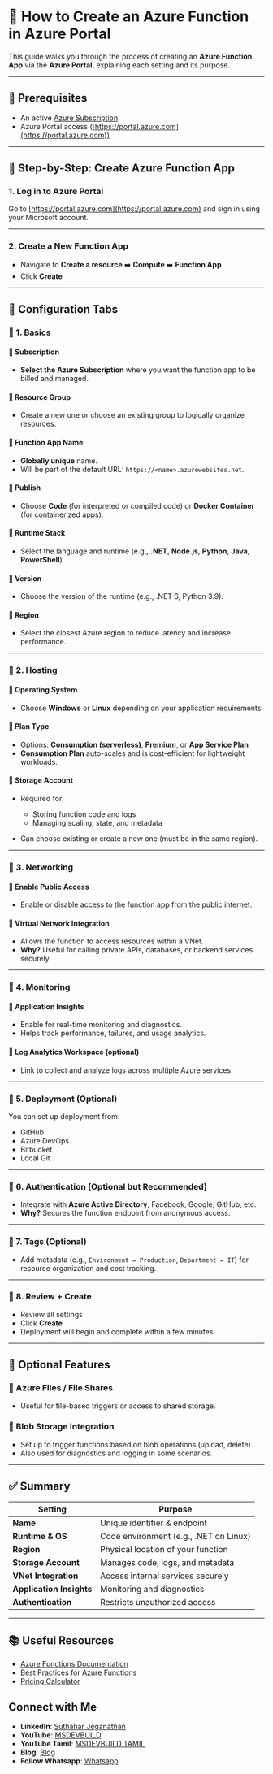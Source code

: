 
# 🚀 How to Create an Azure Function in Azure Portal

This guide walks you through the process of creating an **Azure Function App** via the **Azure Portal**, explaining each setting and its purpose.

---

## 📝 Prerequisites

* An active [Azure Subscription](https://azure.microsoft.com/en-us/free/)
* Azure Portal access ([https://portal.azure.com](https://portal.azure.com))

---

## 📌 Step-by-Step: Create Azure Function App

### 1. **Log in to Azure Portal**

Go to [https://portal.azure.com](https://portal.azure.com) and sign in using your Microsoft account.

---

### 2. **Create a New Function App**

* Navigate to **Create a resource** ➡️ **Compute** ➡️ **Function App**
* Click **Create**

---

## 🧾 Configuration Tabs

### 🔹 1. **Basics**

#### 🔸 Subscription

* **Select the Azure Subscription** where you want the function app to be billed and managed.

#### 🔸 Resource Group

* Create a new one or choose an existing group to logically organize resources.

#### 🔸 Function App Name

* **Globally unique** name.
* Will be part of the default URL: `https://<name>.azurewebsites.net`.

#### 🔸 Publish

* Choose **Code** (for interpreted or compiled code) or **Docker Container** (for containerized apps).

#### 🔸 Runtime Stack

* Select the language and runtime (e.g., **.NET**, **Node.js**, **Python**, **Java**, **PowerShell**).

#### 🔸 Version

* Choose the version of the runtime (e.g., .NET 6, Python 3.9).

#### 🔸 Region

* Select the closest Azure region to reduce latency and increase performance.

---

### 🔹 2. **Hosting**

#### 🔸 Operating System

* Choose **Windows** or **Linux** depending on your application requirements.

#### 🔸 Plan Type

* Options: **Consumption (serverless)**, **Premium**, or **App Service Plan**
* **Consumption Plan** auto-scales and is cost-efficient for lightweight workloads.

#### 🔸 Storage Account

* Required for:

  * Storing function code and logs
  * Managing scaling, state, and metadata
* Can choose existing or create a new one (must be in the same region).

---

### 🔹 3. **Networking**

#### 🔸 Enable Public Access

* Enable or disable access to the function app from the public internet.

#### 🔸 Virtual Network Integration

* Allows the function to access resources within a VNet.
* **Why?** Useful for calling private APIs, databases, or backend services securely.

---

### 🔹 4. **Monitoring**

#### 🔸 Application Insights

* Enable for real-time monitoring and diagnostics.
* Helps track performance, failures, and usage analytics.

#### 🔸 Log Analytics Workspace (optional)

* Link to collect and analyze logs across multiple Azure services.

---

### 🔹 5. **Deployment (Optional)**

You can set up deployment from:

* GitHub
* Azure DevOps
* Bitbucket
* Local Git

---

### 🔹 6. **Authentication (Optional but Recommended)**

* Integrate with **Azure Active Directory**, Facebook, Google, GitHub, etc.
* **Why?** Secures the function endpoint from anonymous access.

---

### 🔹 7. **Tags (Optional)**

* Add metadata (e.g., `Environment = Production`, `Department = IT`) for resource organization and cost tracking.

---

### 🔹 8. **Review + Create**

* Review all settings
* Click **Create**
* Deployment will begin and complete within a few minutes

---

## 🔧 Optional Features

### 🔸 Azure Files / File Shares

* Useful for file-based triggers or access to shared storage.

### 🔸 Blob Storage Integration

* Set up to trigger functions based on blob operations (upload, delete).
* Also used for diagnostics and logging in some scenarios.

---

## ✅ Summary

| Setting                  | Purpose                                |
| ------------------------ | -------------------------------------- |
| **Name**                 | Unique identifier & endpoint           |
| **Runtime & OS**         | Code environment (e.g., .NET on Linux) |
| **Region**               | Physical location of your function     |
| **Storage Account**      | Manages code, logs, and metadata       |
| **VNet Integration**     | Access internal services securely      |
| **Application Insights** | Monitoring and diagnostics             |
| **Authentication**       | Restricts unauthorized access          |

---

## 📚 Useful Resources

* [Azure Functions Documentation](https://learn.microsoft.com/en-us/azure/azure-functions/)
* [Best Practices for Azure Functions](https://learn.microsoft.com/en-us/azure/azure-functions/functions-best-practices)
* [Pricing Calculator](https://azure.microsoft.com/en-us/pricing/calculator/)

 ## Connect with Me
- **LinkedIn**: [Suthahar Jeganathan](https://www.linkedin.com/in/jssuthahar/)
- **YouTube**: [MSDEVBUILD](https://www.youtube.com/@MSDEVBUILD)
- **YouTube Tamil**: [MSDEVBUILD TAMIL](https://www.youtube.com/@MSDEVBUILDTamil)
- **Blog**: [Blog](https://www.msdevbuild.com/)
- **Follow Whatsapp**: [Whatsapp](https://www.whatsapp.com/channel/0029Va5j2rHEFeXcTlUhQB0J)

